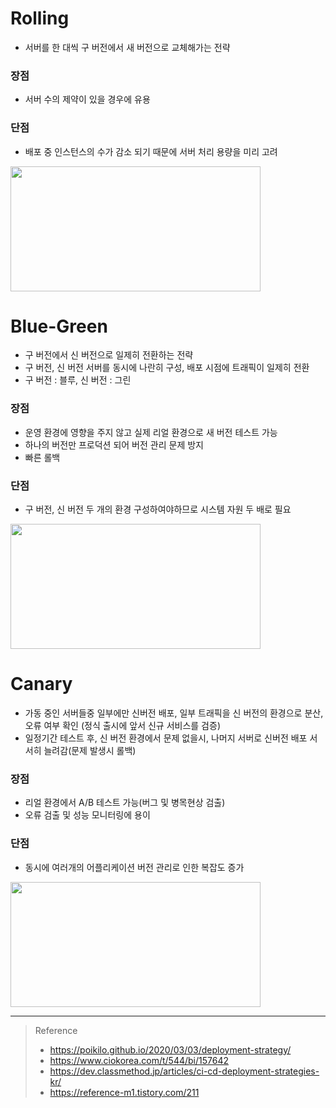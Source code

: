 # Rolling
* 서버를 한 대씩 구 버전에서 새 버전으로 교체해가는 전략

### 장점
* 서버 수의 제약이 있을 경우에 유용

### 단점
* 배포 중 인스턴스의 수가 감소 되기 때문에 서버 처리 용량을 미리 고려

<img src="https://user-images.githubusercontent.com/48702893/140928627-f0552f72-7c0e-4d56-9043-0a999b9f1980.png" width="400" height="200" />

<br>

# Blue-Green
* 구 버전에서 신 버전으로 일제히 전환하는 전략
* 구 버전, 신 버전 서버를 동시에 나란히 구성, 배포 시점에 트래픽이 일제히 전환
* 구 버전 : 블루, 신 버전 : 그린

### 장점
* 운영 환경에 영향을 주지 않고 실제 리얼 환경으로 새 버전 테스트 가능
* 하나의 버전만 프로덕션 되어 버전 관리 문제 방지
* 빠른 롤백

### 단점
* 구 버전, 신 버전 두 개의 환경 구성하여야하므로 시스템 자원 두 배로 필요

<img src="https://user-images.githubusercontent.com/48702893/140928687-0a373be3-1255-43b2-8242-92896a4e949a.png" width="400" height="200" />

<br>

# Canary
* 가동 중인 서버들중 일부에만 신버전 배포, 일부 트래픽을 신 버전의 환경으로 분산, 오류 여부 확인 (정식 출시에 앞서 신규 서비스를 검증)
* 일정기간 테스트 후, 신 버전 환경에서 문제 없을시, 나머지 서버로 신버전 배포 서서히 늘려감(문제 발생시 롤백)  

### 장점
* 리얼 환경에서 A/B 테스트 가능(버그 및 병목현상 검출)
* 오류 검출 및 성능 모니터링에 용이

### 단점
* 동시에 여러개의 어플리케이션 버전 관리로 인한 복잡도 증가

<img src="https://user-images.githubusercontent.com/48702893/140928716-d32fc2f2-45f7-452e-a41c-25f198a7c2db.png" width="400" height="200" />

***
> Reference
> * https://poikilo.github.io/2020/03/03/deployment-strategy/
> * https://www.ciokorea.com/t/544/bi/157642
> * https://dev.classmethod.jp/articles/ci-cd-deployment-strategies-kr/
> * https://reference-m1.tistory.com/211